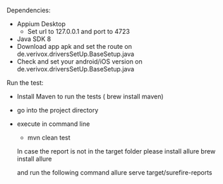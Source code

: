 




Dependencies:
* Appium Desktop 
    * Set url to 127.0.0.1 and port to  4723
* Java SDK 8
* Download app apk and set the route on de.verivox.driversSetUp.BaseSetup.java
* Check and set your android/iOS version on de.verivox.driversSetUp.BaseSetup.java




Run the test:
* Install Maven to run the tests ( brew install maven)
* go into the project directory
* execute in command line 
    * mvn clean test
    
    In case the report is not in the target folder please install allure
    brew install allure
    
    and run the following command 
    allure serve target/surefire-reports
    
    


